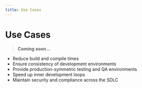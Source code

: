 ```yaml
---
title: Use Cases
---
```

# Use Cases

> **Coming soon...**

* Reduce build and compile times
* Ensure consistency of development environments
* Provide production-symmetric testing and QA environments
* Speed up inner development loops
* Maintain security and compliance across the SDLC

